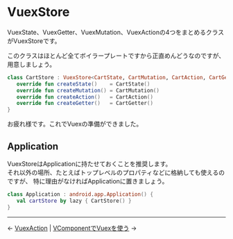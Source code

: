 
VuexStore
================================================================================

VuexState、VuexGetter、VuexMutation、VuexActionの4つをまとめるクラスがVuexStoreです。

このクラスはほとんど全てボイラープレートですから正直めんどうなのですが、
用意しましょう。
```kotlin
class CartStore : VuexStore<CartState, CartMutation, CartAction, CartGetter>() {
   override fun createState()    = CartState()
   override fun createMutation() = CartMutation()
   override fun createAction()   = CartAction()
   override fun createGetter()   = CartGetter()
}
```

お疲れ様です。これでVuexの準備ができました。


Application
--------------------------------------------------------------------------------

VuexStoreはApplicationに持たせておくことを推奨します。  
それ以外の場所、たとえばトップレベルのプロパティなどに格納しても使えるのですが、
特に理由がなければApplicationに置きましょう。
```kotlin
class Application : android.app.Application() {
   val cartStore by lazy { CartStore() }
}
```


* * * * * * * * * * * * * * * * * * * * * * * * * * * * * * * * * * * * * * * *

← [VuexAction](VuexActions.md)  |  [VComponentでVuexを使う](Use-Vuex-in-VComponent.md) →

